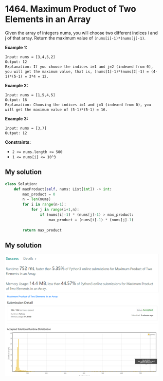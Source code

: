 # 1464. Maximum Product of Two Elements in an Array

Given the array of integers nums, you will choose two different indices i and j of that array. Return the maximum value of `(nums[i]-1)*(nums[j]-1)`.

**Example 1:**
```
Input: nums = [3,4,5,2]
Output: 12 
Explanation: If you choose the indices i=1 and j=2 (indexed from 0), you will get the maximum value, that is, (nums[1]-1)*(nums[2]-1) = (4-1)*(5-1) = 3*4 = 12. 
```

**Example 2:**
```
Input: nums = [1,5,4,5]
Output: 16
Explanation: Choosing the indices i=1 and j=3 (indexed from 0), you will get the maximum value of (5-1)*(5-1) = 16.
```
**Example 3:**
```
Input: nums = [3,7]
Output: 12
```

**Constraints:**

* `2 <= nums.length <= 500`
* `1 <= nums[i] <= 10^3`


## My solution 
```python 
class Solution:
    def maxProduct(self, nums: List[int]) -> int:
        max_product = 0 
        n = len(nums)
        for i in range(n-1):
            for j in range(i+1,n): 
                if (nums[i]-1) * (nums[j]-1) > max_product:
                    max_product = (nums[i]-1) * (nums[j]-1)
                    
        return max_product
```

## My solution 
![mysub1](mysub1.png)
![mysub2](mysub2.png)

